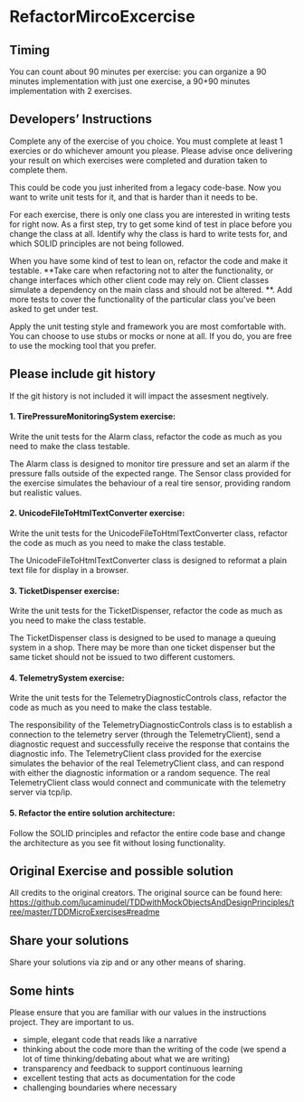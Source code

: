 # RefactorMircoExcercise

## Timing
You can count about 90 minutes per exercise: you can organize a 90 minutes implementation with just one exercise, a 90+90 minutes implementation with 2 exercises.

## Developers’ Instructions
Complete any of the exercise of you choice. You must complete at least 1 exercies or do whichever amount you please. Please advise once delivering your result on which exercises were completed and duration taken to complete them.

This could be code you just inherited from a legacy code-base. Now you want to write unit tests for it, and that is harder than it needs to be.

For each exercise, there is only one class you are interested in writing tests for right now. As a first step, try to get some kind of test in place before you change the class at all. Identify why the class is hard to write tests for, and which SOLID principles are not being followed.

When you have some kind of test to lean on, refactor the code and make it testable. **Take care when refactoring not to alter the functionality, or change interfaces which other client code may rely on. Client classes simulate a dependency on the main class and should not be altered. **. Add more tests to cover the functionality of the particular class you've been asked to get under test.

Apply the unit testing style and framework you are most comfortable with. You can choose to use stubs or mocks or none at all. If you do, you are free to use the mocking tool that you prefer.

## Please include git history
If the git history is not included it will impact the assesment negtively. 

#### 1. **TirePressureMonitoringSystem exercise**:
Write the unit tests for the Alarm class, refactor the code as much as you need to make the class testable.

The Alarm class is designed to monitor tire pressure and set an alarm if the pressure falls outside of the expected range. The Sensor class provided for the exercise simulates the behaviour of a real tire sensor, providing random but realistic values.

#### 2. **UnicodeFileToHtmlTextConverter exercise**:
Write the unit tests for the UnicodeFileToHtmlTextConverter class, refactor the code as much as you need to make the class testable.

The UnicodeFileToHtmlTextConverter class is designed to reformat a plain text file for display in a browser.


#### 3. **TicketDispenser exercise**:
Write the unit tests for the TicketDispenser, refactor the code as much as you need to make the class testable.

The TicketDispenser class is designed to be used to manage a queuing system in a shop. There may be more than one ticket dispenser but the same ticket should not be issued to two different customers.


#### 4. **TelemetrySystem exercise**:
Write the unit tests for the TelemetryDiagnosticControls class, refactor the code as much as you need to make the class testable.

The responsibility of the TelemetryDiagnosticControls class is to establish a connection to the telemetry server (through the TelemetryClient), send a diagnostic request and successfully receive the response that contains the diagnostic info. The TelemetryClient class provided for the exercise simulates the behavior of the real TelemetryClient class, and can respond with either the diagnostic information or a random sequence. The real TelemetryClient class would connect and communicate with the telemetry server via tcp/ip.

#### 5. **Refactor the entire solution architecture**:
Follow the SOLID principles and refactor the entire code base and change the architecture as you see fit without losing functionality.

## Original Exercise and possible solution

All credits to the original creators.
The original source can be found here: https://github.com/lucaminudel/TDDwithMockObjectsAndDesignPrinciples/tree/master/TDDMicroExercises#readme

## Share your solutions

Share your solutions via zip and or any other means of sharing.

## Some hints
Please ensure that you are familiar with our values in the instructions project.  They are important to us.

* simple, elegant code that reads like a narrative
* thinking about the code more than the writing of the code (we spend a lot of time thinking/debating about what we are writing)
* transparency and feedback to support continuous learning
* excellent testing that acts as documentation for the code
* challenging boundaries where necessary
